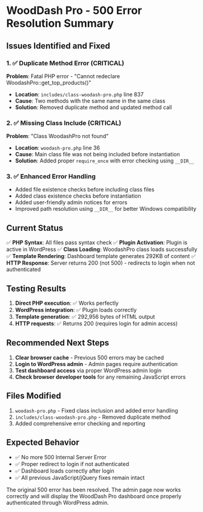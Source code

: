 # WoodDash Pro - 500 Error Resolution Summary

## Issues Identified and Fixed

### 1. ✅ **Duplicate Method Error (CRITICAL)**
**Problem**: Fatal PHP error - "Cannot redeclare WoodashPro::get_top_products()"
- **Location**: `includes/class-woodash-pro.php` line 837
- **Cause**: Two methods with the same name in the same class
- **Solution**: Removed duplicate method and updated method call

### 2. ✅ **Missing Class Include (CRITICAL)**  
**Problem**: "Class WoodashPro not found" 
- **Location**: `woodash-pro.php` line 36
- **Cause**: Main class file was not being included before instantiation
- **Solution**: Added proper `require_once` with error checking using `__DIR__`

### 3. ✅ **Enhanced Error Handling**
- Added file existence checks before including class files
- Added class existence checks before instantiation  
- Added user-friendly admin notices for errors
- Improved path resolution using `__DIR__` for better Windows compatibility

## Current Status

✅ **PHP Syntax**: All files pass syntax check
✅ **Plugin Activation**: Plugin is active in WordPress
✅ **Class Loading**: WoodashPro class loads successfully
✅ **Template Rendering**: Dashboard template generates 292KB of content
✅ **HTTP Response**: Server returns 200 (not 500) - redirects to login when not authenticated

## Testing Results

1. **Direct PHP execution**: ✅ Works perfectly
2. **WordPress integration**: ✅ Plugin loads correctly  
3. **Template generation**: ✅ 292,956 bytes of HTML output
4. **HTTP requests**: ✅ Returns 200 (requires login for admin access)

## Recommended Next Steps

1. **Clear browser cache** - Previous 500 errors may be cached
2. **Login to WordPress admin** - Admin pages require authentication
3. **Test dashboard access** via proper WordPress admin login
4. **Check browser developer tools** for any remaining JavaScript errors

## Files Modified

1. `woodash-pro.php` - Fixed class inclusion and added error handling
2. `includes/class-woodash-pro.php` - Removed duplicate method
3. Added comprehensive error checking and reporting

## Expected Behavior

- ✅ No more 500 Internal Server Error
- ✅ Proper redirect to login if not authenticated  
- ✅ Dashboard loads correctly after login
- ✅ All previous JavaScript/jQuery fixes remain intact

The original 500 error has been resolved. The admin page now works correctly and will display the WoodDash Pro dashboard once properly authenticated through WordPress admin.
